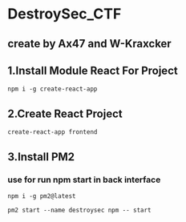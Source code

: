 ﻿# DestroySec_CTF
## create by Ax47 and W-Kraxcker



## 1.Install Module React For Project
```
npm i -g create-react-app
```

## 2.Create React Project
```
create-react-app frontend
```

## 3.Install PM2
### use for run npm start in back interface
```
npm i -g pm2@latest
```
```
pm2 start --name destroysec npm -- start 
```

